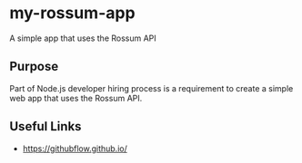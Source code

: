 # my-rossum-app
A simple app that uses the Rossum API

## Purpose

Part of Node.js developer hiring process is a requirement to create a simple web app that uses the Rossum API. 

## Useful Links

- https://githubflow.github.io/


